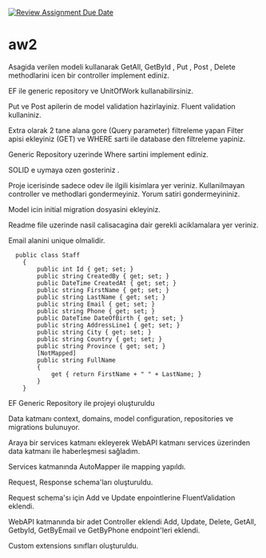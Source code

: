 [![Review Assignment Due Date](https://classroom.github.com/assets/deadline-readme-button-24ddc0f5d75046c5622901739e7c5dd533143b0c8e959d652212380cedb1ea36.svg)](https://classroom.github.com/a/iGZu94G3)
# aw2

Asagida verilen modeli kullanarak GetAll, GetById , Put , Post , Delete methodlarini icen bir controller implement ediniz. 

EF ile generic repository ve UnitOfWork kullanabilirsiniz.

Put  ve Post apilerin de model validation hazirlayiniz.  Fluent validation kullaniniz. 

Extra olarak 2 tane alana gore (Query parameter) filtreleme yapan Filter apisi ekleyiniz (GET) ve WHERE sarti ile database den filtreleme yapiniz. 

Generic Repository uzerinde Where sartini implement ediniz. 

SOLID e uymaya ozen gosteriniz . 

Proje icerisinde sadece odev ile ilgili kisimlara yer veriniz. Kullanilmayan controller ve methodlari gondermeyiniz. Yorum satiri gondermeyininiz.

Model icin initial migration dosyasini ekleyiniz. 

Readme file uzerinde nasil calisacagina dair gerekli aciklamalara yer veriniz. 

Email alanini unique olmalidir. 

```
  public class Staff  
    { 
        public int Id { get; set; } 
        public string CreatedBy { get; set; } 
        public DateTime CreatedAt { get; set; } 
        public string FirstName { get; set; } 
        public string LastName { get; set; } 
        public string Email { get; set; } 
        public string Phone { get; set; } 
        public DateTime DateOfBirth { get; set; } 
        public string AddressLine1 { get; set; } 
        public string City { get; set; } 
        public string Country { get; set; } 
        public string Province { get; set; } 
        [NotMapped] 
        public string FullName 
        { 
            get { return FirstName + " " + LastName; } 
        } 
    }
```
EF Generic Repository ile projeyi oluşturuldu

Data katmanı context, domains, model configuration, repositories ve migrations bulunuyor.

Araya bir services katmanı ekleyerek WebAPI katmanı services üzerinden data katmanı ile haberleşmesi sağladım.

Services katmanında AutoMapper ile mapping yapıldı.

Request, Response schema'ları oluşturuldu.

Request schema'sı için Add ve Update enpointlerine FluentValidation eklendi.

WebAPI katmanında bir adet Controller eklendi Add, Update, Delete, GetAll, GetbyId, GetByEmail ve GetByPhone endpoint'leri eklendi.

Custom extensions sınıfları oluşturuldu.
